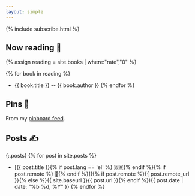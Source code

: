 ```yaml
---
layout: simple
---
```


{% include subscribe.html %}

## Now reading 📖

{% assign reading = site.books | where:"rate","0" %}

{% for book in reading %}

- {{ book.title }} -- {{ book.author }}
  {% endfor %}

## Pins 📌

<ul 
    data-rss-feed="https://feeds.pinboard.in/rss/u:tsangiotis/" 
    data-rss-link-titles="true" 
    data-rss-title-wrapper="li" 
    data-rss-max="5"
    class ="posts">
</ul>

From my [pinboard feed](https://pinboard.in/u:tsangiotis#).

## Posts ✍️

{:.posts}
{% for post in site.posts %}

- [{{ post.title }}{% if post.lang == 'el' %} 🇬🇷{% endif %}{% if post.remote %} 🔗{% endif %}]({% if post.remote %}{{ post.remote_url }}{% else %}{{ site.baseurl }}{{ post.url }}{% endif %})<time datetime="{{ post.date | date_to_xmlschema }}">{{ post.date | date: "%b %d, %Y" }}</time>
  {% endfor %}


<script src="/assets/js/simple-rss.js"></script>
